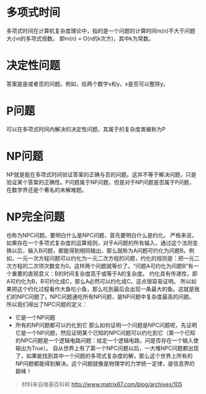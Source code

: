 # 多项式时间
多项式时间在计算机复杂度理论中，指的是一个问题的计算时间m(n)不大于问题大小n的多项式倍数。
即m(n) = O(n的k次方)，其中k为常数。

# 决定性问题
答案是是或者否的问题。例如，给两个数字x和y，x是否可以整除y。

# P问题
可以在多项式时间内解决的决定性问题，其属于的复杂度类被称为P

# NP问题
NP就是能在多项式时间验证答案的正确与否的问题。这并不等于解决问题，只是验证某个答案的正确性。P问题属于NP问题，但是对于NP问题是否属于P问题，在数学界还是个著名的未解难题。

# NP完全问题
也称为NPC问题。要明白什么是NPC问题，首先要明白什么是约化。
严格来说，如果存在一个多项式复杂度的运算规则，对于A问题的所有输入，通过这个法则变换以后，输入B问题，都能得到相同输出，那么就称为A问题可约化为问题B。例如，一元一次方程问题可以约化为一元二次方程的问题，约化的规则是：把一元二次方程的二次项次数变为0。这样两个问题就等价了。“问题A可约化为问题B”有一个重要的直观意义：B的时间复杂度高于或等于A的复杂度。
约化具有传递性，即A可约化为B，B可约化成C，那么A必然可以约化成C。这点很容易证明。
所以如果把这个约化过程看作大鱼吃小鱼，那么吃到最后会出现一条最大的鱼。这就是我们的NPC问题了。NPC问题通吃所有NP问题，是NP问题中复杂度最高的问题。
所以我们得出了NPC问题的定义：
*   它是一个NP问题
*   所有的NP问题都可以约化到它
那么如何证明一个问题是NPC问题呢，先证明它是一个NP问题，然后证明某个已知的NPC问题可以约化到它（第一个已知的NPC问题是一个逻辑电路问题：给定一个逻辑电路，问是否存在一个输入使输出为True）。
自从世界上有了第一个NPC问题以后，一大堆NPC问题都出现了，如果能找到其中一个问题的多项式复杂度的解，那么这个世界上所有的NP问题都能得到解决。这个问题就像是物理学的力学统一定律，是信息界的巅峰！

> 材料来自维基百科和 http://www.matrix67.com/blog/archives/105
